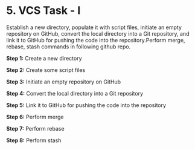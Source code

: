 # 5. VCS Task - I

Establish a new directory, populate it with script files, initiate an empty repository on GitHub, convert the local directory into a Git repository, and link it to GitHub for pushing the code into the repository.Perform merge, rebase, stash commands in following github repo.

**Step 1:** Create a new directory

**Step 2:** Create some script files

**Step 3:** Initiate an empty repository on GitHub

**Step 4:** Convert the local directory into a Git repository

**Step 5:** Link it to GitHub for pushing the code into the repository

**Step 6:** Perform merge

**Step 7:** Perform rebase

**Step 8:** Perform stash
